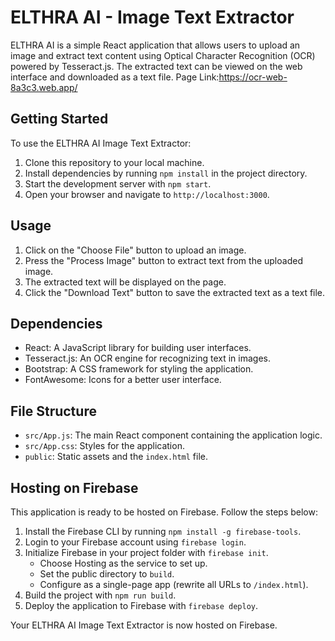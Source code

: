 # ELTHRA AI - Image Text Extractor

ELTHRA AI is a simple React application that allows users to upload an image and extract text content using Optical Character Recognition (OCR) powered by Tesseract.js. The extracted text can be viewed on the web interface and downloaded as a text file.
Page Link:https://ocr-web-8a3c3.web.app/

## Getting Started

To use the ELTHRA AI Image Text Extractor:

1. Clone this repository to your local machine.
2. Install dependencies by running `npm install` in the project directory.
3. Start the development server with `npm start`.
4. Open your browser and navigate to `http://localhost:3000`.

## Usage

1. Click on the "Choose File" button to upload an image.
2. Press the "Process Image" button to extract text from the uploaded image.
3. The extracted text will be displayed on the page.
4. Click the "Download Text" button to save the extracted text as a text file.

## Dependencies

- React: A JavaScript library for building user interfaces.
- Tesseract.js: An OCR engine for recognizing text in images.
- Bootstrap: A CSS framework for styling the application.
- FontAwesome: Icons for a better user interface.

## File Structure

- `src/App.js`: The main React component containing the application logic.
- `src/App.css`: Styles for the application.
- `public`: Static assets and the `index.html` file.

## Hosting on Firebase

This application is ready to be hosted on Firebase. Follow the steps below:

1. Install the Firebase CLI by running `npm install -g firebase-tools`.
2. Login to your Firebase account using `firebase login`.
3. Initialize Firebase in your project folder with `firebase init`.
   - Choose Hosting as the service to set up.
   - Set the public directory to `build`.
   - Configure as a single-page app (rewrite all URLs to `/index.html`).
4. Build the project with `npm run build`.
5. Deploy the application to Firebase with `firebase deploy`.

Your ELTHRA AI Image Text Extractor is now hosted on Firebase.
